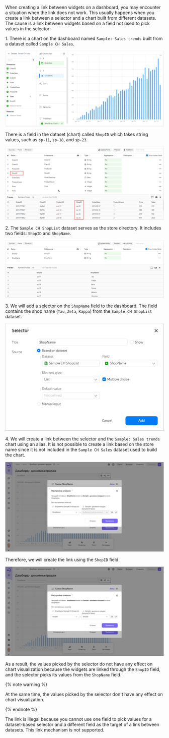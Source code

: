 When creating a link between widgets on a dashboard, you may encounter a situation when the link does not work. This usually happens when you create a link between a selector and a chart built from different datasets. The cause is a link between widgets based on a field not used to pick values in the selector:

1\. There is a chart on the dashboard named `Sample: Sales trends` built from a dataset called `Sample CH Sales`.

![image](../../_assets/datalens/concepts/SampleChartSales.png)

There is a field in the dataset (chart) called `ShopID` which takes string values, such as `sp-11`, `sp-18`, and `sp-23`.

![image](../../_assets/datalens/concepts/SampleCHSalesTab.png)

2\. The `Sample CH ShopList` dataset serves as the store directory. It includes two fields: `ShopID` and `ShopName`.

![image](../../_assets/datalens/concepts/SampleCHShopList.png)

3\. We will add a selector on the `ShopName` field to the dashboard. The field contains the shop name (`Tau`, `Zeta`, `Kappa`) from the `Sample CH ShopList` dataset.

![image](../../_assets/datalens/concepts/SampleSelector.png)

4\. We will create a link between the selector and the `Sample: Sales trends` chart using an alias. It is not possible to create a link based on the store name since it is not included in the `Sample CH Sales` dataset used to build the chart.


   ![image](../../_assets/datalens/concepts/SampleSelectorShopName-int.png)

   Therefore, we will create the link using the `ShopID` field.

   ![image](../../_assets/datalens/concepts/SampleSelectorShopID-int.png)


As a result, the values picked by the selector do not have any effect on chart visualization because the widgets are linked through the `ShopID` field, and the selector picks its values from the `ShopName` field.

{% note warning %}

At the same time, the values picked by the selector don't have any effect on chart visualization.

{% endnote %}


The link is illegal because you cannot use one field to pick values for a dataset-based selector and a different field as the target of a link between datasets. This link mechanism is not supported.
